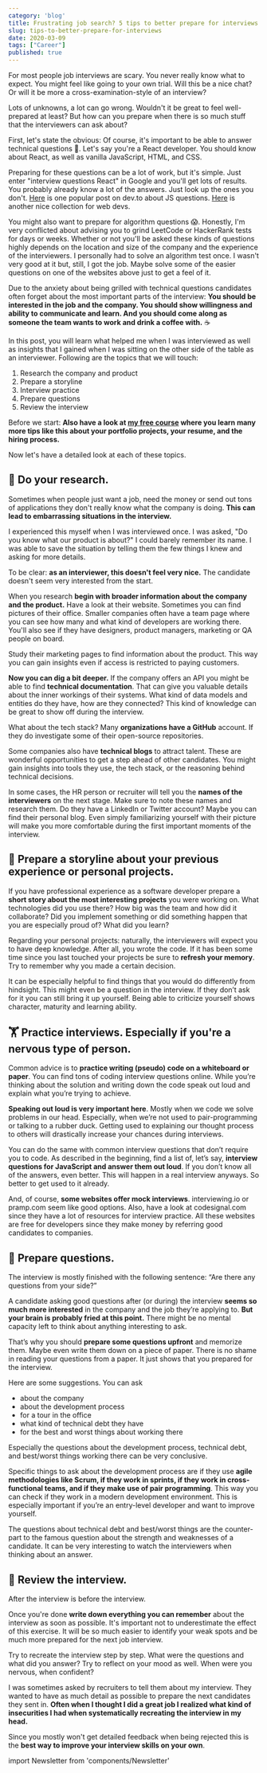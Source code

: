 ```yaml
---
category: 'blog'
title: Frustrating job search? 5 tips to better prepare for interviews
slug: tips-to-better-prepare-for-interviews
date: 2020-03-09
tags: ["Career"]
published: true
---
```


For most people job interviews are scary. You never really know what to expect. You might feel like going to your own trial. Will this be a nice chat? Or will it be more a cross-examination-style of an interview?

Lots of unknowns, a lot can go wrong. Wouldn't it be great to feel well-prepared at least? But how can you prepare when there is so much stuff that the interviewers can ask about?

First, let's state the obvious: Of course, it's important to be able to answer technical questions 🤯. Let's say you're a React developer. You should know about React, as well as vanilla JavaScript, HTML, and CSS.

Preparing for these questions can be a lot of work, but it's simple. Just enter "interview questions React" in Google and you'll get lots of results. You probably already know a lot of the answers. Just look up the ones you don't. [Here](https://dev.to/macmacky/70-javascript-interview-questions-5gfi) is one popular post on dev.to about JS questions. [Here](https://30secondsofinterviews.org/) is another nice collection for web devs.

You might also want to prepare for algorithm questions 😱. Honestly, I'm very conflicted about advising you to grind LeetCode or HackerRank tests for days or weeks. Whether or not you'll be asked these kinds of questions highly depends on the location and size of the company and the experience of the interviewers. I personally had to solve an algorithm test once. I wasn't very good at it but, still, I got the job. Maybe solve some of the easier questions on one of the websites above just to get a feel of it.

Due to the anxiety about being grilled with technical questions candidates often forget about the most important parts of the interview: **You should be interested in the job and the company. You should show willingness and ability to communicate and learn. And you should come along as someone the team wants to work and drink a coffee with.** ☕️

In this post, you will learn what helped me when I was interviewed as well as insights that I gained when I was sitting on the other side of the table as an interviewer. Following are the topics that we will touch:

1. Research the company and product
2. Prepare a storyline
3. Interview practice
4. Prepare questions
5. Review the interview

Before we start: **Also have a look at [my free course](https://jkettmann.com/your-first-tech-job-email-course/) where you learn many more tips like this about your portfolio projects, your resume, and the hiring process.**

Now let's have a detailed look at each of these topics.

## 🔬 Do your research.

Sometimes when people just want a job, need the money or send out tons of applications they don't really know what the company is doing. **This can lead to embarrassing situations in the interview.**

I experienced this myself when I was interviewed once. I was asked, "Do you know what our product is about?" I could barely remember its name. I was able to save the situation by telling them the few things I knew and asking for more details.

To be clear: **as an interviewer, this doesn't feel very nice.** The candidate doesn't seem very interested from the start.

When you research **begin with broader information about the company and the product.** Have a look at their website. Sometimes you can find pictures of their office. Smaller companies often have a team page where you can see how many and what kind of developers are working there. You'll also see if they have designers, product managers, marketing or QA people on board.

Study their marketing pages to find information about the product. This way you can gain insights even if access is restricted to paying customers.

**Now you can dig a bit deeper.** If the company offers an API you might be able to find **technical documentation**. That can give you valuable details about the inner workings of their systems. What kind of data models and entities do they have, how are they connected? This kind of knowledge can be great to show off during the interview.

What about the tech stack? Many **organizations have a GitHub** account. If they do investigate some of their open-source repositories.

Some companies also have **technical blogs** to attract talent. These are wonderful opportunities to get a step ahead of other candidates. You might gain insights into tools they use, the tech stack, or the reasoning behind technical decisions.

In some cases, the HR person or recruiter will tell you the **names of the interviewers** on the next stage. Make sure to note these names and research them. Do they have a LinkedIn or Twitter account? Maybe you can find their personal blog. Even simply familiarizing yourself with their picture will make you more comfortable during the first important moments of the interview.

## 📝 Prepare a storyline about your previous experience or personal projects.

If you have professional experience as a software developer prepare a **short story about the most interesting projects** you were working on. What technologies did you use there? How big was the team and how did it collaborate? Did you implement something or did something happen that you are especially proud of? What did you learn?

Regarding your personal projects: naturally, the interviewers will expect you to have deep knowledge. After all, you wrote the code. If it has been some time since you last touched your projects be sure to **refresh your memory**. Try to remember why you made a certain decision.

It can be especially helpful to find things that you would do differently from hindsight. This might even be a question in the interview. If they don’t ask for it you can still bring it up yourself. Being able to criticize yourself shows character, maturity and learning ability.

## 🏋️ Practice interviews. Especially if you're a nervous type of person.

Common advice is to **practice writing (pseudo) code on a whiteboard or paper**. You can find tons of coding interview questions online. While you’re thinking about the solution and writing down the code speak out loud and explain what you’re trying to achieve.

**Speaking out loud is very important here**. Mostly when we code we solve problems in our head. Especially, when we’re not used to pair-programming or talking to a rubber duck. Getting used to explaining our thought process to others will drastically increase your chances during interviews.

You can do the same with common interview questions that don’t require you to code. As described in the beginning, find a list of, let’s say, **interview questions for JavaScript and answer them out loud**. If you don’t know all of the answers, even better. This will happen in a real interview anyways. So better to get used to it already.

And, of course, **some websites offer mock interviews**. interviewing.io or pramp.com seem like good options. Also, have a look at codesignal.com since they have a lot of resources for interview practice. All these websites are free for developers since they make money by referring good candidates to companies.

## 🙋 Prepare questions.

The interview is mostly finished with the following sentence: “Are there any questions from your side?”

A candidate asking good questions after (or during) the interview **seems so much more interested** in the company and the job they’re applying to. **But your brain is probably fried at this point.** There might be no mental capacity left to think about anything interesting to ask.

That’s why you should **prepare some questions upfront** and memorize them. Maybe even write them down on a piece of paper. There is no shame in reading your questions from a paper. It just shows that you prepared for the interview.

Here are some suggestions. You can ask

- about the company
- about the development process
- for a tour in the office
- what kind of technical debt they have
- for the best and worst things about working there

Especially the questions about the development process, technical debt, and best/worst things working there can be very conclusive.

Specific things to ask about the development process are if they use **agile methodologies like Scrum, if they work in sprints, if they work in cross-functional teams, and if they make use of pair programming**. This way you can check if they work in a modern development environment. This is especially important if you’re an entry-level developer and want to improve yourself.

The questions about technical debt and best/worst things are the counter-part to the famous question about the strength and weaknesses of a candidate. It can be very interesting to watch the interviewers when thinking about an answer.

## 🔎 Review the interview.

After the interview is before the interview.

Once you're done **write down everything you can remember** about the interview as soon as possible. It's important not to underestimate the effect of this exercise. It will be so much easier to identify your weak spots and be much more prepared for the next job interview.

Try to recreate the interview step by step. What were the questions and what did you answer? Try to reflect on your mood as well. When were you nervous, when confident?

I was sometimes asked by recruiters to tell them about my interview. They wanted to have as much detail as possible to prepare the next candidates they sent in. **Often when I thought I did a great job I realized what kind of insecurities I had when systematically recreating the interview in my head.**

Since you mostly won't get detailed feedback when being rejected this is the **best way to improve your interview skills on your own**.

import Newsletter from 'components/Newsletter'

<Newsletter formId="2162732:m6v5k9"/>
